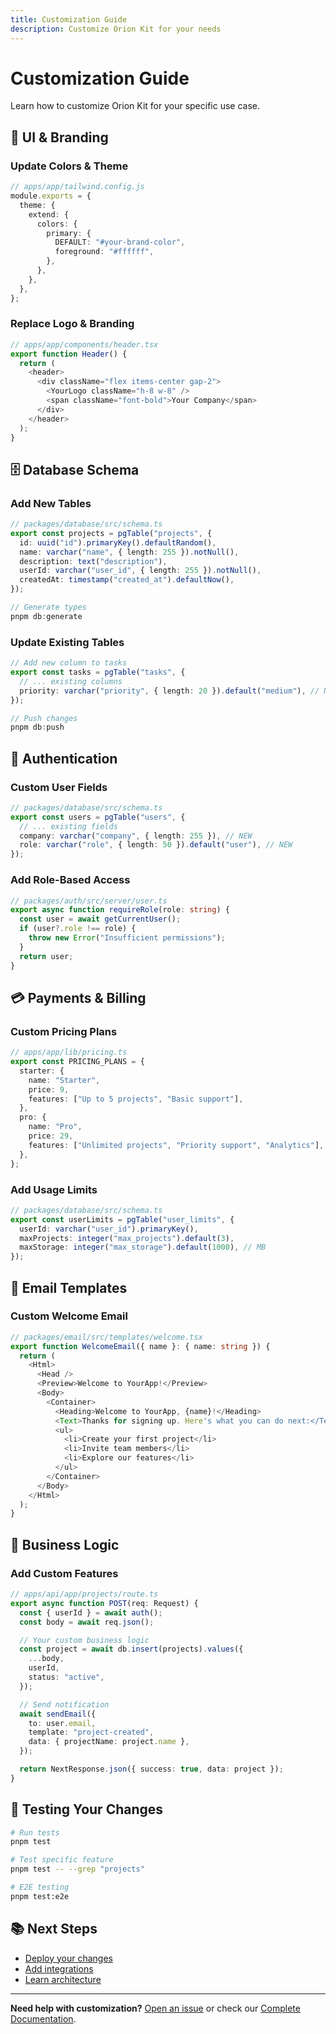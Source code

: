 ```yaml
---
title: Customization Guide
description: Customize Orion Kit for your needs
---
```


# Customization Guide

Learn how to customize Orion Kit for your specific use case.

## 🎨 **UI & Branding**

### Update Colors & Theme

```typescript
// apps/app/tailwind.config.js
module.exports = {
  theme: {
    extend: {
      colors: {
        primary: {
          DEFAULT: "#your-brand-color",
          foreground: "#ffffff",
        },
      },
    },
  },
};
```

### Replace Logo & Branding

```typescript
// apps/app/components/header.tsx
export function Header() {
  return (
    <header>
      <div className="flex items-center gap-2">
        <YourLogo className="h-8 w-8" />
        <span className="font-bold">Your Company</span>
      </div>
    </header>
  );
}
```

## 🗄️ **Database Schema**

### Add New Tables

```typescript
// packages/database/src/schema.ts
export const projects = pgTable("projects", {
  id: uuid("id").primaryKey().defaultRandom(),
  name: varchar("name", { length: 255 }).notNull(),
  description: text("description"),
  userId: varchar("user_id", { length: 255 }).notNull(),
  createdAt: timestamp("created_at").defaultNow(),
});

// Generate types
pnpm db:generate
```

### Update Existing Tables

```typescript
// Add new column to tasks
export const tasks = pgTable("tasks", {
  // ... existing columns
  priority: varchar("priority", { length: 20 }).default("medium"), // NEW
});

// Push changes
pnpm db:push
```

## 🔐 **Authentication**

### Custom User Fields

```typescript
// packages/database/src/schema.ts
export const users = pgTable("users", {
  // ... existing fields
  company: varchar("company", { length: 255 }), // NEW
  role: varchar("role", { length: 50 }).default("user"), // NEW
});
```

### Add Role-Based Access

```typescript
// packages/auth/src/server/user.ts
export async function requireRole(role: string) {
  const user = await getCurrentUser();
  if (user?.role !== role) {
    throw new Error("Insufficient permissions");
  }
  return user;
}
```

## 💳 **Payments & Billing**

### Custom Pricing Plans

```typescript
// apps/app/lib/pricing.ts
export const PRICING_PLANS = {
  starter: {
    name: "Starter",
    price: 9,
    features: ["Up to 5 projects", "Basic support"],
  },
  pro: {
    name: "Pro",
    price: 29,
    features: ["Unlimited projects", "Priority support", "Analytics"],
  },
};
```

### Add Usage Limits

```typescript
// packages/database/src/schema.ts
export const userLimits = pgTable("user_limits", {
  userId: varchar("user_id").primaryKey(),
  maxProjects: integer("max_projects").default(3),
  maxStorage: integer("max_storage").default(1000), // MB
});
```

## 📧 **Email Templates**

### Custom Welcome Email

```typescript
// packages/email/src/templates/welcome.tsx
export function WelcomeEmail({ name }: { name: string }) {
  return (
    <Html>
      <Head />
      <Preview>Welcome to YourApp!</Preview>
      <Body>
        <Container>
          <Heading>Welcome to YourApp, {name}!</Heading>
          <Text>Thanks for signing up. Here's what you can do next:</Text>
          <ul>
            <li>Create your first project</li>
            <li>Invite team members</li>
            <li>Explore our features</li>
          </ul>
        </Container>
      </Body>
    </Html>
  );
}
```

## 🎯 **Business Logic**

### Add Custom Features

```typescript
// apps/api/app/projects/route.ts
export async function POST(req: Request) {
  const { userId } = await auth();
  const body = await req.json();

  // Your custom business logic
  const project = await db.insert(projects).values({
    ...body,
    userId,
    status: "active",
  });

  // Send notification
  await sendEmail({
    to: user.email,
    template: "project-created",
    data: { projectName: project.name },
  });

  return NextResponse.json({ success: true, data: project });
}
```

## 🧪 **Testing Your Changes**

```bash
# Run tests
pnpm test

# Test specific feature
pnpm test -- --grep "projects"

# E2E testing
pnpm test:e2e
```

## 📚 **Next Steps**

- [Deploy your changes](/getting-started/deployment)
- [Add integrations](/getting-started/integrations)
- [Learn architecture](/architecture/overview)

---

**Need help with customization?** [Open an issue](https://github.com/Mumma6/orion-kit/issues) or check our [Complete Documentation](/guide).
